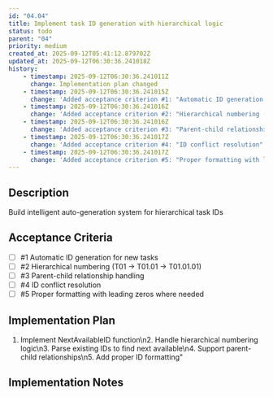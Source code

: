 ```yaml
---
id: "04.04"
title: Implement task ID generation with hierarchical logic
status: todo
parent: "04"
priority: medium
created_at: 2025-09-12T05:41:12.879702Z
updated_at: 2025-09-12T06:30:36.241018Z
history:
    - timestamp: 2025-09-12T06:30:36.241011Z
      change: Implementation plan changed
    - timestamp: 2025-09-12T06:30:36.241015Z
      change: 'Added acceptance criterion #1: "Automatic ID generation for new tasks"'
    - timestamp: 2025-09-12T06:30:36.241016Z
      change: 'Added acceptance criterion #2: "Hierarchical numbering (T01 -> T01.01 -> T01.01.01)"'
    - timestamp: 2025-09-12T06:30:36.241016Z
      change: 'Added acceptance criterion #3: "Parent-child relationship handling"'
    - timestamp: 2025-09-12T06:30:36.241017Z
      change: 'Added acceptance criterion #4: "ID conflict resolution"'
    - timestamp: 2025-09-12T06:30:36.241017Z
      change: 'Added acceptance criterion #5: "Proper formatting with leading zeros where needed"'
---
```

## Description

Build intelligent auto-generation system for hierarchical task IDs

## Acceptance Criteria
<!-- AC:BEGIN -->

- [ ] #1 Automatic ID generation for new tasks
- [ ] #2 Hierarchical numbering (T01 -> T01.01 -> T01.01.01)
- [ ] #3 Parent-child relationship handling
- [ ] #4 ID conflict resolution
- [ ] #5 Proper formatting with leading zeros where needed

<!-- AC:END -->

## Implementation Plan

1. Implement NextAvailableID function\n2. Handle hierarchical numbering logic\n3. Parse existing IDs to find next available\n4. Support parent-child relationships\n5. Add proper ID formatting"

## Implementation Notes


